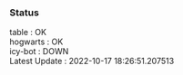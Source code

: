 ### Status


table : OK  
hogwarts : OK  
icy-bot : DOWN  
Latest Update : 2022-10-17 18:26:51.207513
